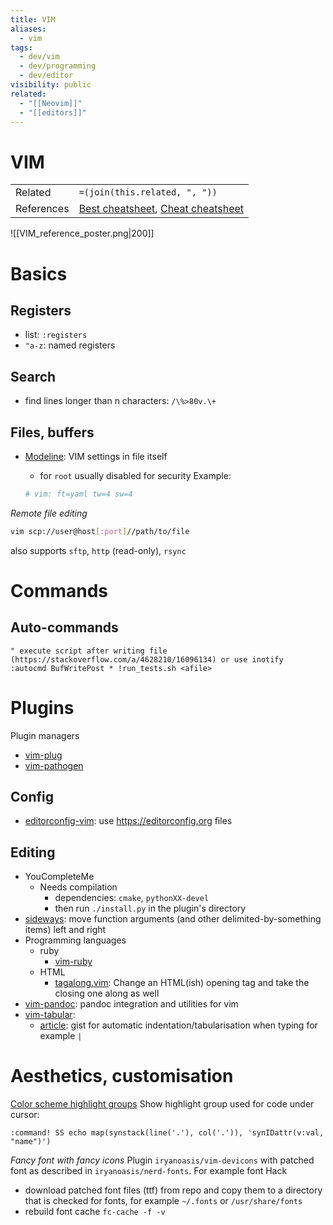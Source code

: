 ```yaml
---
title: VIM
aliases:
  - vim
tags:
  - dev/vim
  - dev/programming
  - dev/editor
visibility: public
related:
  - "[[Neovim]]"
  - "[[editors]]"
---
```

# VIM

|            |                                                                   |
| ---------- | ----------------------------------------------------------------- |
| Related    | `=(join(this.related, ", "))`                                     |
| References | [Best cheatsheet](https://thingsfittogether.com/product/vim-cheat-sheet-advanced-digital-download/), [Cheat cheatsheet](file://.config/cheat/cheatsheets/personal/vim) |

![[VIM_reference_poster.png|200]]

# Basics

## Registers

- list: `:registers`
- `"a-z`: named registers

## Search

- find lines longer than n characters: `/\%>80v.\+`

## Files, buffers

- [Modeline](https://vim.fandom.com/wiki/Modeline_magic): VIM settings in file itself
    - for `root` usually disabled for security
  Example:

    ```bash
    # vim: ft=yaml tw=4 sw=4
    ```

_Remote file editing_

```bash
vim scp://user@host[:port]//path/to/file
```

also supports `sftp`, `http` (read-only), `rsync`

# Commands

## Auto-commands

```vim
" execute script after writing file (https://stackoverflow.com/a/4628210/16096134) or use inotify
:autocmd BufWritePost * !run_tests.sh <afile>
```

# Plugins

Plugin managers

- [vim-plug](https://github.com/junegunn/vim-plug/master/plug.vim)
- [vim-pathogen](https://github.com/tpope/vim-pathogen)

## Config

- [editorconfig-vim](https://github.com/editorconfig/editorconfig-vim): use <https://editorconfig.org> files

## Editing

- YouCompleteMe
    - Needs compilation
        - dependencies: `cmake`, `pythonXX-devel`
        - then run `./install.py` in the plugin's directory
- [sideways](https://github.com/AndrewRadev/sideways.vim): move function arguments (and other delimited-by-something items) left and right
- Programming languages
    - ruby
        - [vim-ruby](https://github.com/vim-ruby/vim-ruby)
    - HTML
        - [tagalong.vim](https://github.com/AndrewRadev/tagalong.vim): Change an HTML(ish) opening tag and take the closing one along as well
- [vim-pandoc](https://github.com/vim-pandoc/vim-pandoc): pandoc integration and utilities for vim
- [vim-tabular]():
    - [article](http://vimcasts.org/episodes/aligning-text-with-tabular-vim/): gist for automatic indentation/tabularisation when typing for example `|`

# Aesthetics, customisation

[Color scheme highlight groups](https://github.com/norcalli/nvim-base16.lua/blob/master/lua/base16.lua#L102)
Show highlight group used for code under cursor:

```vim
:command! SS echo map(synstack(line('.'), col('.')), 'synIDattr(v:val, "name")')
```

_Fancy font with fancy icons_
Plugin `iryanoasis/vim-devicons` with patched font as described in `iryanoasis/nerd-fonts`.
For example font Hack

- download patched font files (ttf) from repo and copy them to a directory that is checked for fonts, for example `~/.fonts`  or `/usr/share/fonts`
- rebuild font cache `fc-cache -f -v`
